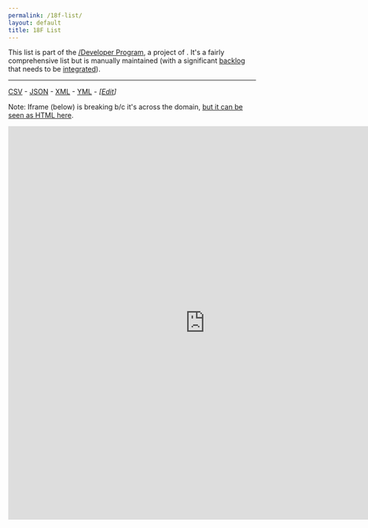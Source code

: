 ```yaml
---
permalink: /18f-list/
layout: default
title: 18F List
---
```


This list is part of the [/Developer Program](https://pages.18f.gov/API-All-the-X/), a project of [](https://18f.gsa.gov/).  It's a fairly comprehensive list but is manually maintained (with a significant [backlog](https://github.com/GSA/slash-developer-pages/issues?q=is%3Aopen+sort%3Acreated-desc) that needs to be [integrated](https://github.com/18F/API-All-the-X/edit/gh-pages/_data/individual_apis.yml)).  

------  


[CSV](http://18f.github.io/API-All-the-X/data/individual_apis.csv) - [JSON](http://18f.github.io/API-All-the-X/data/individual_apis.json) - [XML](http://18f.github.io/API-All-the-X/data/individual_apis.xml) - [YML](https://raw.githubusercontent.com/18F/API-All-the-X/gh-pages/_data/individual_apis.yml) - *[[Edit](https://github.com/18F/API-All-the-X/edit/gh-pages/_data/individual_apis.yml)]*

Note: Iframe (below) is breaking b/c it's across the domain, [but it can be seen as HTML here](http://18f.github.io/API-All-the-X/data/individual_apis).  

<iframe src="http://18f.github.io/API-All-the-X/data/individual_apis" frameborder="0" width="800" height="800"></iframe>




